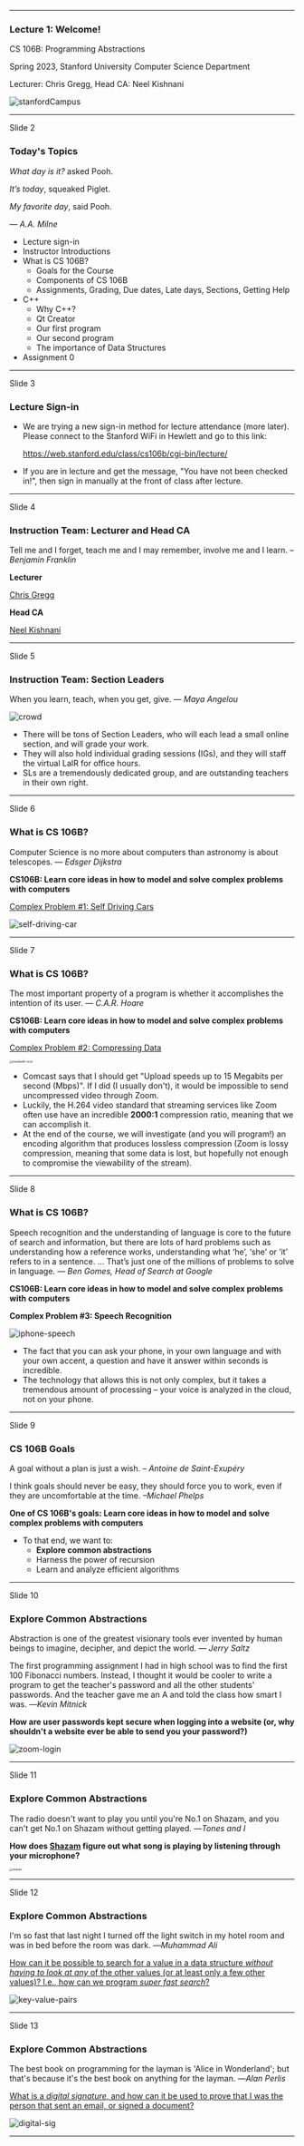 ***

### **Lecture 1: Welcome!**

CS 106B: Programming Abstractions

Spring 2023, Stanford University Computer Science Department

Lecturer: Chris Gregg, Head CA: Neel Kishnani

![stanfordCampus](./image/stanfordCampus.png)

***

Slide 2

### Today's Topics

*What day is it?* asked Pooh.

*It’s today*, squeaked Piglet.

*My favorite day*, said Pooh.

*― A.A. Milne*

- Lecture sign-in
- Instructor Introductions
- What is CS 106B?
  - Goals for the Course
  - Components of CS 106B
  - Assignments, Grading, Due dates, Late days, Sections, Getting Help
- C++
  - Why C++?
  - Qt Creator
  - Our first program
  - Our second program
  - The importance of Data Structures
- Assignment 0

***

Slide 3

### Lecture Sign-in

- We are trying a new sign-in method for lecture attendance (more later). Please connect to the Stanford WiFi in Hewlett and go to this link:

  https://web.stanford.edu/class/cs106b/cgi-bin/lecture/

- If you are in lecture and get the message, "You have not been checked in!", then sign in manually at the front of class after lecture.

***

Slide 4

### Instruction Team: Lecturer and Head CA

Tell me and I forget, teach me and I may remember, involve me and I learn.
*– Benjamin Franklin*

**Lecturer**

[Chris Gregg](./image/Chris.jpg)

**Head CA**

[Neel Kishnani](./image/Neel.jpeg)

***

Slide 5

### Instruction Team: Section Leaders

When you learn, teach, when you get, give.
*― Maya Angelou*

![crowd](./image/crowd.png)

- There will be tons of Section Leaders, who will each lead a small online section, and will grade your work.
- They will also hold individual grading sessions (IGs), and they will staff the virtual LaIR for office hours.
- SLs are a tremendously dedicated group, and are outstanding teachers in their own right.

***

Slide 6

### What is CS 106B?

Computer Science is no more about computers than astronomy is about telescopes.
*― Edsger Dijkstra*

**CS106B: Learn core ideas in how to model and solve complex problems with computers**

[Complex Problem #1: Self Driving Cars](https://news.stanford.edu/2019/12/20/autonomous-delorean-drives-sideways-move-forward/)

![self-driving-car](./image/self-driving-car.png)

***

Slide 7

### What is CS 106B?

The most important property of a program is whether it accomplishes the intention of its user.
*― C.A.R. Hoare*

**CS106B: Learn core ideas in how to model and solve complex problems with computers**

[Complex Problem #2: Compressing Data](https://web.stanford.edu/~cgregg/cgi-bin/video-calculator/)

<img src="./image/bandwidth-local.png" alt="bandwidth-local" style="zoom: 33%;" />

- Comcast says that I should get "Upload speeds up to 15 Megabits per second (Mbps)". If I did (I usually don't), it would be impossible to send uncompressed video through Zoom.
- Luckily, the H.264 video standard that streaming services like Zoom often use have an incredible **2000:1** compression ratio, meaning that we can accomplish it.
- At the end of the course, we will investigate (and you will program!) an encoding algorithm that produces lossless compression (Zoom is lossy compression, meaning that some data is lost, but hopefully not enough to compromise the viewability of the stream).

***

Slide 8

### What is CS 106B?

Speech recognition and the understanding of language is core to the future of search and information, but there are lots of hard problems such as understanding how a reference works, understanding what ‘he’, ‘she’ or ‘it’ refers to in a sentence. … That’s just one of the millions of problems to solve in language.
*― Ben Gomes, Head of Search at Google*

**CS106B: Learn core ideas in how to model and solve complex problems with computers**

**Complex Problem #3: Speech Recognition**

![iphone-speech](./image/iphone-speech.png)

- The fact that you can ask your phone, in your own language and with your own accent, a question and have it answer within seconds is incredible.
- The technology that allows this is not only complex, but it takes a tremendous amount of processing – your voice is analyzed in the cloud, not on your phone.

***

Slide 9

### CS 106B Goals

A goal without a plan is just a wish.
*– Antoine de Saint-Exupéry*

I think goals should never be easy, they should force you to work, even if they are uncomfortable at the time.
*–Michael Phelps*

**One of CS 106B's goals: Learn core ideas in how to model and solve complex problems with computers**

- To that end, we want to:
  - **Explore common abstractions**
  - Harness the power of recursion
  - Learn and analyze efficient algorithms

***

Slide 10

### Explore Common Abstractions

Abstraction is one of the greatest visionary tools ever invented by human beings to imagine, decipher, and depict the world.
*― Jerry Saltz*

The first programming assignment I had in high school was to find the first 100 Fibonacci numbers. Instead, I thought it would be cooler to write a program to get the teacher's password and all the other students' passwords. And the teacher gave me an A and told the class how smart I was.
*―Kevin Mitnick*

**How are user passwords kept secure when logging into a website (or, why shouldn't a website ever be able to send you your password?)**

![zoom-login](./image/zoom-login.png)

***

Slide 11

### Explore Common Abstractions

The radio doesn't want to play you until you're No.1 on Shazam, and you can't get No.1 on Shazam without getting played.
*―Tones and I*

**How does [Shazam](https://www.shazam.com/) figure out what song is playing by listening through your microphone?**

<img src="./image/shazam.png" alt="shazam" style="zoom: 33%;" />

***

Slide 12

### Explore Common Abstractions

I'm so fast that last night I turned off the light switch in my hotel room and was in bed before the room was dark.
*―Muhammad Ali*

[How can it be possible to search for a value in a data structure *without having to look at any* of the other values (or at least only a few other values)? I.e., how can we program *super fast search*?](https://yourbasic.org/algorithms/hash-tables-explained/)

![key-value-pairs](./image/key-value-pairs.png)

***

Slide 13

### Explore Common Abstractions

The best book on programming for the layman is 'Alice in Wonderland'; but that's because it's the best book on anything for the layman.
*―Alan Perlis*

[What is a *digital signature*, and how can it be used to prove that I was the person that sent an email, or signed a document?](https://en.wikipedia.org/wiki/Digital_signature)

![digital-sig](./image/digital-sig.png)

***

